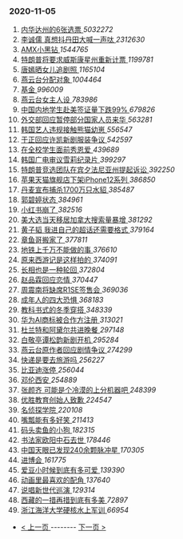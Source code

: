 ### 2020-11-05 
1. [ 内华达州的6张选票 ](https://s.weibo.com/weibo?q=%23%E5%86%85%E5%8D%8E%E8%BE%BE%E5%B7%9E%E7%9A%846%E5%BC%A0%E9%80%89%E7%A5%A8%23&Refer=top) *5032272*
1. [ 李诚儒 真想抖丹田大喊一声呔 ](https://s.weibo.com/weibo?q=%E6%9D%8E%E8%AF%9A%E5%84%92%20%E7%9C%9F%E6%83%B3%E6%8A%96%E4%B8%B9%E7%94%B0%E5%A4%A7%E5%96%8A%E4%B8%80%E5%A3%B0%E5%91%94&Refer=top) *2312630*
1. [ AMX小黑钻 ](https://s.weibo.com/weibo?q=%23AMX%E5%B0%8F%E9%BB%91%E9%92%BB%23&topic_ad=1&Refer=top) *1544765*
1. [ 特朗普将要求威斯康星州重新计票 ](https://s.weibo.com/weibo?q=%23%E7%89%B9%E6%9C%97%E6%99%AE%E5%B0%86%E8%A6%81%E6%B1%82%E5%A8%81%E6%96%AF%E5%BA%B7%E6%98%9F%E5%B7%9E%E9%87%8D%E6%96%B0%E8%AE%A1%E7%A5%A8%23&Refer=top) *1199781*
1. [ 唐嫣晒女儿追剧照 ](https://s.weibo.com/weibo?q=%23%E5%94%90%E5%AB%A3%E6%99%92%E5%A5%B3%E5%84%BF%E8%BF%BD%E5%89%A7%E7%85%A7%23&Refer=top) *1165104*
1. [ 燕云台分配对象 ](https://s.weibo.com/weibo?q=%23%E7%87%95%E4%BA%91%E5%8F%B0%E5%88%86%E9%85%8D%E5%AF%B9%E8%B1%A1%23&topic_ad=1&Refer=top) *1004464*
1. [ 基金 ](https://s.weibo.com/weibo?q=%23%E5%9F%BA%E9%87%91%23&Refer=top) *996009*
1. [ 燕云台女主人设 ](https://s.weibo.com/weibo?q=%23%E7%87%95%E4%BA%91%E5%8F%B0%E5%A5%B3%E4%B8%BB%E4%BA%BA%E8%AE%BE%23&Refer=top) *783986*
1. [ 中国内地学生赴美签证量下跌99% ](https://s.weibo.com/weibo?q=%23%E4%B8%AD%E5%9B%BD%E5%86%85%E5%9C%B0%E5%AD%A6%E7%94%9F%E8%B5%B4%E7%BE%8E%E7%AD%BE%E8%AF%81%E9%87%8F%E4%B8%8B%E8%B7%8C99%25%23&Refer=top) *679826*
1. [ 外交部回应暂停部分国家人员来华 ](https://s.weibo.com/weibo?q=%23%E5%A4%96%E4%BA%A4%E9%83%A8%E5%9B%9E%E5%BA%94%E6%9A%82%E5%81%9C%E9%83%A8%E5%88%86%E5%9B%BD%E5%AE%B6%E4%BA%BA%E5%91%98%E6%9D%A5%E5%8D%8E%23&Refer=top) *563281*
1. [ 韩国艺人违规接触熊猫幼崽 ](https://s.weibo.com/weibo?q=%23%E9%9F%A9%E5%9B%BD%E8%89%BA%E4%BA%BA%E8%BF%9D%E8%A7%84%E6%8E%A5%E8%A7%A6%E7%86%8A%E7%8C%AB%E5%B9%BC%E5%B4%BD%23&Refer=top) *556547*
1. [ 于正回应许凯新剧服装争议 ](https://s.weibo.com/weibo?q=%23%E4%BA%8E%E6%AD%A3%E5%9B%9E%E5%BA%94%E8%AE%B8%E5%87%AF%E6%96%B0%E5%89%A7%E6%9C%8D%E8%A3%85%E4%BA%89%E8%AE%AE%23&Refer=top) *542597*
1. [ 在全校学生面前秀恩爱 ](https://s.weibo.com/weibo?q=%23%E5%9C%A8%E5%85%A8%E6%A0%A1%E5%AD%A6%E7%94%9F%E9%9D%A2%E5%89%8D%E7%A7%80%E6%81%A9%E7%88%B1%23&Refer=top) *439689*
1. [ 韩国广电审议雪莉纪录片 ](https://s.weibo.com/weibo?q=%E9%9F%A9%E5%9B%BD%E5%B9%BF%E7%94%B5%E5%AE%A1%E8%AE%AE%E9%9B%AA%E8%8E%89%E7%BA%AA%E5%BD%95%E7%89%87&Refer=top) *399297*
1. [ 特朗普竞选团队在宾夕法尼亚州提起诉讼 ](https://s.weibo.com/weibo?q=%23%E7%89%B9%E6%9C%97%E6%99%AE%E7%AB%9E%E9%80%89%E5%9B%A2%E9%98%9F%E5%9C%A8%E5%AE%BE%E5%A4%95%E6%B3%95%E5%B0%BC%E4%BA%9A%E5%B7%9E%E6%8F%90%E8%B5%B7%E8%AF%89%E8%AE%BC%23&Refer=top) *392250*
1. [ 苹果天猫旗舰店下架iPhone12系列 ](https://s.weibo.com/weibo?q=%23%E8%8B%B9%E6%9E%9C%E5%A4%A9%E7%8C%AB%E6%97%97%E8%88%B0%E5%BA%97%E4%B8%8B%E6%9E%B6iPhone12%E7%B3%BB%E5%88%97%23&Refer=top) *386850*
1. [ 丹麦宣布捕杀1700万只水貂 ](https://s.weibo.com/weibo?q=%E4%B8%B9%E9%BA%A6%E5%AE%A3%E5%B8%83%E6%8D%95%E6%9D%801700%E4%B8%87%E5%8F%AA%E6%B0%B4%E8%B2%82&Refer=top) *385487*
1. [ 郭碧婷状态 ](https://s.weibo.com/weibo?q=%23%E9%83%AD%E7%A2%A7%E5%A9%B7%E7%8A%B6%E6%80%81%23&Refer=top) *384961*
1. [ 小红书崩了 ](https://s.weibo.com/weibo?q=%E5%B0%8F%E7%BA%A2%E4%B9%A6%E5%B4%A9%E4%BA%86&Refer=top) *382516*
1. [ 美大选当天移居加拿大搜索量暴增 ](https://s.weibo.com/weibo?q=%23%E7%BE%8E%E5%A4%A7%E9%80%89%E5%BD%93%E5%A4%A9%E7%A7%BB%E5%B1%85%E5%8A%A0%E6%8B%BF%E5%A4%A7%E6%90%9C%E7%B4%A2%E9%87%8F%E6%9A%B4%E5%A2%9E%23&Refer=top) *381292*
1. [ 黄子韬 我进自己的超话还需要格式 ](https://s.weibo.com/weibo?q=%E9%BB%84%E5%AD%90%E9%9F%AC%20%E6%88%91%E8%BF%9B%E8%87%AA%E5%B7%B1%E7%9A%84%E8%B6%85%E8%AF%9D%E8%BF%98%E9%9C%80%E8%A6%81%E6%A0%BC%E5%BC%8F&Refer=top) *379164*
1. [ 章鱼哥搬家了 ](https://s.weibo.com/weibo?q=%23%E7%AB%A0%E9%B1%BC%E5%93%A5%E6%90%AC%E5%AE%B6%E4%BA%86%23&Refer=top) *377811*
1. [ 地铁上千万不能做的事 ](https://s.weibo.com/weibo?q=%23%E5%9C%B0%E9%93%81%E4%B8%8A%E5%8D%83%E4%B8%87%E4%B8%8D%E8%83%BD%E5%81%9A%E7%9A%84%E4%BA%8B%23&Refer=top) *376610*
1. [ 原来西游记是这样拍的 ](https://s.weibo.com/weibo?q=%23%E5%8E%9F%E6%9D%A5%E8%A5%BF%E6%B8%B8%E8%AE%B0%E6%98%AF%E8%BF%99%E6%A0%B7%E6%8B%8D%E7%9A%84%23&Refer=top) *374091*
1. [ 长相也是一种轮回 ](https://s.weibo.com/weibo?q=%23%E9%95%BF%E7%9B%B8%E4%B9%9F%E6%98%AF%E4%B8%80%E7%A7%8D%E8%BD%AE%E5%9B%9E%23&Refer=top) *372804*
1. [ 赵品霖回应恋情 ](https://s.weibo.com/weibo?q=%E8%B5%B5%E5%93%81%E9%9C%96%E5%9B%9E%E5%BA%94%E6%81%8B%E6%83%85&Refer=top) *370447*
1. [ 周震南将缺席R1SE签售会 ](https://s.weibo.com/weibo?q=%23%E5%91%A8%E9%9C%87%E5%8D%97%E5%B0%86%E7%BC%BA%E5%B8%ADR1SE%E7%AD%BE%E5%94%AE%E4%BC%9A%23&Refer=top) *369036*
1. [ 成年人的四大恐惧 ](https://s.weibo.com/weibo?q=%23%E6%88%90%E5%B9%B4%E4%BA%BA%E7%9A%84%E5%9B%9B%E5%A4%A7%E6%81%90%E6%83%A7%23&Refer=top) *368183*
1. [ 教科书式的冬季穿搭 ](https://s.weibo.com/weibo?q=%23%E6%95%99%E7%A7%91%E4%B9%A6%E5%BC%8F%E7%9A%84%E5%86%AC%E5%AD%A3%E7%A9%BF%E6%90%AD%23&Refer=top) *348339*
1. [ 华为AI商标被合作方注册 ](https://s.weibo.com/weibo?q=%E5%8D%8E%E4%B8%BAAI%E5%95%86%E6%A0%87%E8%A2%AB%E5%90%88%E4%BD%9C%E6%96%B9%E6%B3%A8%E5%86%8C&Refer=top) *313021*
1. [ 杜兰特和阿黛尔共进晚餐 ](https://s.weibo.com/weibo?q=%23%E6%9D%9C%E5%85%B0%E7%89%B9%E5%92%8C%E9%98%BF%E9%BB%9B%E5%B0%94%E5%85%B1%E8%BF%9B%E6%99%9A%E9%A4%90%23&Refer=top) *297148*
1. [ 白敬亭谭松韵新剧开机 ](https://s.weibo.com/weibo?q=%23%E7%99%BD%E6%95%AC%E4%BA%AD%E8%B0%AD%E6%9D%BE%E9%9F%B5%E6%96%B0%E5%89%A7%E5%BC%80%E6%9C%BA%23&Refer=top) *295284*
1. [ 燕云台原作者回应剧情争议 ](https://s.weibo.com/weibo?q=%23%E7%87%95%E4%BA%91%E5%8F%B0%E5%8E%9F%E4%BD%9C%E8%80%85%E5%9B%9E%E5%BA%94%E5%89%A7%E6%83%85%E4%BA%89%E8%AE%AE%23&Refer=top) *274299*
1. [ 快递是要去旅游吗 ](https://s.weibo.com/weibo?q=%23%E5%BF%AB%E9%80%92%E6%98%AF%E8%A6%81%E5%8E%BB%E6%97%85%E6%B8%B8%E5%90%97%23&Refer=top) *256227*
1. [ 比亚迪涨停 ](https://s.weibo.com/weibo?q=%E6%AF%94%E4%BA%9A%E8%BF%AA%E6%B6%A8%E5%81%9C&Refer=top) *256044*
1. [ 邓伦西安 ](https://s.weibo.com/weibo?q=%23%E9%82%93%E4%BC%A6%E8%A5%BF%E5%AE%89%23&Refer=top) *254889*
1. [ 张颜齐 可能是个冷漠的上分机器吧 ](https://s.weibo.com/weibo?q=%E5%BC%A0%E9%A2%9C%E9%BD%90%20%E5%8F%AF%E8%83%BD%E6%98%AF%E4%B8%AA%E5%86%B7%E6%BC%A0%E7%9A%84%E4%B8%8A%E5%88%86%E6%9C%BA%E5%99%A8%E5%90%A7&Refer=top) *248399*
1. [ 优胜教育创始人致歉 ](https://s.weibo.com/weibo?q=%23%E4%BC%98%E8%83%9C%E6%95%99%E8%82%B2%E5%88%9B%E5%A7%8B%E4%BA%BA%E8%87%B4%E6%AD%89%23&Refer=top) *224547*
1. [ 名侦探学院 ](https://s.weibo.com/weibo?q=%23%E5%90%8D%E4%BE%A6%E6%8E%A2%E5%AD%A6%E9%99%A2%23&Refer=top) *220108*
1. [ 嘴瓢能有多好笑 ](https://s.weibo.com/weibo?q=%23%E5%98%B4%E7%93%A2%E8%83%BD%E6%9C%89%E5%A4%9A%E5%A5%BD%E7%AC%91%23&Refer=top) *211413*
1. [ 码头卖鱼的小狗 ](https://s.weibo.com/weibo?q=%E7%A0%81%E5%A4%B4%E5%8D%96%E9%B1%BC%E7%9A%84%E5%B0%8F%E7%8B%97&Refer=top) *182315*
1. [ 书法家欧阳中石去世 ](https://s.weibo.com/weibo?q=%23%E4%B9%A6%E6%B3%95%E5%AE%B6%E6%AC%A7%E9%98%B3%E4%B8%AD%E7%9F%B3%E5%8E%BB%E4%B8%96%23&Refer=top) *178446*
1. [ 中国天眼已发现240余颗脉冲星 ](https://s.weibo.com/weibo?q=%23%E4%B8%AD%E5%9B%BD%E5%A4%A9%E7%9C%BC%E5%B7%B2%E5%8F%91%E7%8E%B0240%E4%BD%99%E9%A2%97%E8%84%89%E5%86%B2%E6%98%9F%23&Refer=top) *170305*
1. [ 进博会 ](https://s.weibo.com/weibo?q=%E8%BF%9B%E5%8D%9A%E4%BC%9A&Refer=top) *161775*
1. [ 爱豆小时候到底有多可爱 ](https://s.weibo.com/weibo?q=%23%E7%88%B1%E8%B1%86%E5%B0%8F%E6%97%B6%E5%80%99%E5%88%B0%E5%BA%95%E6%9C%89%E5%A4%9A%E5%8F%AF%E7%88%B1%23&Refer=top) *139390*
1. [ 动画里最喜欢的配角 ](https://s.weibo.com/weibo?q=%23%E5%8A%A8%E7%94%BB%E9%87%8C%E6%9C%80%E5%96%9C%E6%AC%A2%E7%9A%84%E9%85%8D%E8%A7%92%23&Refer=top) *137640*
1. [ 说唱新世代巡演 ](https://s.weibo.com/weibo?q=%23%E8%AF%B4%E5%94%B1%E6%96%B0%E4%B8%96%E4%BB%A3%E5%B7%A1%E6%BC%94%23&Refer=top) *129314*
1. [ 西藏的一措再措到底有多美 ](https://s.weibo.com/weibo?q=%23%E8%A5%BF%E8%97%8F%E7%9A%84%E4%B8%80%E6%8E%AA%E5%86%8D%E6%8E%AA%E5%88%B0%E5%BA%95%E6%9C%89%E5%A4%9A%E7%BE%8E%23&Refer=top) *72897*
1. [ 浙江海洋大学硬核水上军训 ](https://s.weibo.com/weibo?q=%23%E6%B5%99%E6%B1%9F%E6%B5%B7%E6%B4%8B%E5%A4%A7%E5%AD%A6%E7%A1%AC%E6%A0%B8%E6%B0%B4%E4%B8%8A%E5%86%9B%E8%AE%AD%23&Refer=top) *66954* 

- [ < 上一页 ](https://github.com/able8/weibo-hot-record/blob/master/2020-11-04.md) -------- [ 下一页 > ](https://github.com/able8/weibo-hot-record/blob/master/2020-11-06.md)